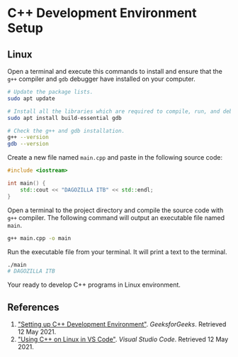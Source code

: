 # C++ Development Environment Setup

## Linux
Open a terminal and execute this commands to install and ensure that the `g++` compiler and `gdb` debugger have installed on your computer.

```sh
# Update the package lists.
sudo apt update

# Install all the libraries which are required to compile, run, and debug a C++ program.
sudo apt install build-essential gdb

# Check the g++ and gdb installation.
g++ --version
gdb --version
```

Create a new file named `main.cpp` and paste in the following source code:
```c++
#include <iostream>

int main() {
    std::cout << "DAGOZILLA ITB" << std::endl;
}
```

Open a terminal to the project directory and compile the source code with `g++` compiler. The following command will output an executable file named `main`.
```sh
g++ main.cpp -o main
```

Run the executable file from your terminal. It will print a text to the terminal.
```sh
./main
# DAGOZILLA ITB
```

Your ready to develop C++ programs in Linux environment.

## References
1. ["Setting up C++ Development Environment"](https://www.geeksforgeeks.org/setting-c-development-environment/). *GeeksforGeeks*. Retrieved 12 May 2021.
2. ["Using C++ on Linux in VS Code"](https://code.visualstudio.com/docs/cpp/config-linux). *Visual Studio Code*. Retrieved 12 May 2021.
